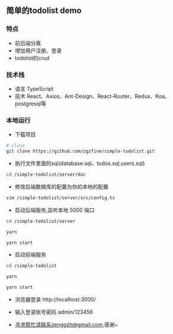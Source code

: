 ## 简单的todolist demo

### 特点

- 前后端分离
- 增加用户注册、登录
- todolist的crud

### 技术栈

- 语言
  TypeScript
- 技术
   React、Axios、Ant-Design、React-Router、Redux、Koa、postgresql等

### 本地运行

- 下载项目
```bash
# clone
git clone https://github.com/zgzfine/simple-todolist.git
```

- 执行文件里面的sql(database.sql、todos.sql,users.sql)
```bash
cd /simple-todolist/server/doc

```

- 修改后端数据库的配置为你的本地的配置
```bash
vim /simple-todolist/server/src/config.ts

```

- 启动后端服务,监听本地 5000 端口
```bash
cd /simple-todolist/server

yarn

yarn start
```

- 启动前端服务
```bash
cd /simple-todolist

yarn

yarn start
```

- 浏览器登录
http://localhost:3000/

- 输入登录账号密码
admin/123456


- 寻求帮忙请联系zenggzh@gmail.com,感谢~

